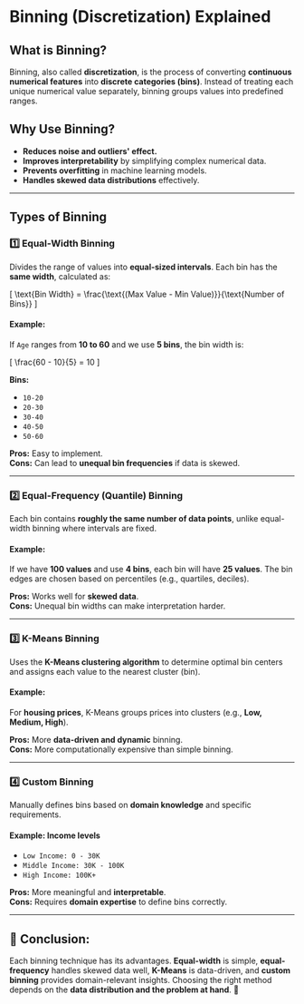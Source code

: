 # **Binning (Discretization) Explained**  

## **What is Binning?**  
Binning, also called **discretization**, is the process of converting **continuous numerical features** into **discrete categories (bins)**. Instead of treating each unique numerical value separately, binning groups values into predefined ranges.  

## **Why Use Binning?**  
- **Reduces noise and outliers' effect.**  
- **Improves interpretability** by simplifying complex numerical data.  
- **Prevents overfitting** in machine learning models.  
- **Handles skewed data distributions** effectively.  

---

## **Types of Binning**  

### **1️⃣ Equal-Width Binning**  
Divides the range of values into **equal-sized intervals**. Each bin has the **same width**, calculated as:  

\[
\text{Bin Width} = \frac{\text{(Max Value - Min Value)}}{\text{Number of Bins}}
\]

####  Example:  
If `Age` ranges from **10 to 60** and we use **5 bins**, the bin width is:

\[
\frac{60 - 10}{5} = 10
\]

**Bins:**  
- `10-20`  
- `20-30`  
- `30-40`  
- `40-50`  
- `50-60`  

 **Pros:** Easy to implement.  
**Cons:** Can lead to **unequal bin frequencies** if data is skewed.  

---

### **2️⃣ Equal-Frequency (Quantile) Binning**  
Each bin contains **roughly the same number of data points**, unlike equal-width binning where intervals are fixed.  

####  Example:  
If we have **100 values** and use **4 bins**, each bin will have **25 values**. The bin edges are chosen based on percentiles (e.g., quartiles, deciles).  

 **Pros:** Works well for **skewed data**.  
 **Cons:** Unequal bin widths can make interpretation harder.  

---

### **3️⃣ K-Means Binning**  
Uses the **K-Means clustering algorithm** to determine optimal bin centers and assigns each value to the nearest cluster (bin).  

####  Example:  
For **housing prices**, K-Means groups prices into clusters (e.g., **Low, Medium, High**).  

 **Pros:** More **data-driven and dynamic** binning.  
 **Cons:** More computationally expensive than simple binning.  

---

### **4️⃣ Custom Binning**  
Manually defines bins based on **domain knowledge** and specific requirements.  

####  Example: **Income levels**  
- `Low Income: 0 - 30K`  
- `Middle Income: 30K - 100K`  
- `High Income: 100K+`  

 **Pros:** More meaningful and **interpretable**.  
 **Cons:** Requires **domain expertise** to define bins correctly.  

---

## **🔹 Conclusion:**  
Each binning technique has its advantages. **Equal-width** is simple, **equal-frequency** handles skewed data well, **K-Means** is data-driven, and **custom binning** provides domain-relevant insights. Choosing the right method depends on the **data distribution and the problem at hand**. 🚀
